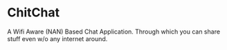 # ChitChat
A Wifi Aware (NAN) Based Chat Application. Through which you can share stuff even w/o any internet around.
